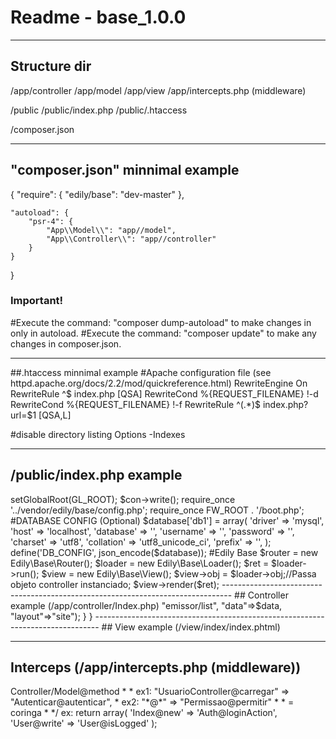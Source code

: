 # Readme - base_1.0.0

--------------------------------------------------------------------------------

## Structure dir

/app/controller
/app/model
/app/view
/app/intercepts.php (middleware)

/public
/public/index.php
/public/.htaccess

/composer.json

--------------------------------------------------------------------------------

## "composer.json" minnimal example
{
   "require": {
        "edily/base": "dev-master"
    },
    
    "autoload": {	
        "psr-4": {
            "App\\Model\\": "app//model",
            "App\\Controller\\": "app//controller"
        }
    }
}


### Important! 
#Execute the command: "composer dump-autoload" to make changes in only in autoload.
#Execute the command: "composer update" to make any changes in composer.json.

--------------------------------------------------------------------------------

##.htaccess minnimal example
#Apache configuration file (see httpd.apache.org/docs/2.2/mod/quickreference.html)
RewriteEngine On
RewriteRule ^$ index.php [QSA]
RewriteCond %{REQUEST_FILENAME} !-d
RewriteCond %{REQUEST_FILENAME} !-f
RewriteRule ^(.*)$ index.php?url=$1 [QSA,L]

#disable directory listing
Options -Indexes

--------------------------------------------------------------------------------

## /public/index.php example
<?php
session_start();
require_once '../vendor/autoload.php';

ini_set("display_erros", "on");
ini_set("session.use_only_cookies", 'on');
date_default_timezone_set('America/Sao_Paulo');
define('GL_ROOT', getcwd() . '/..');

$con = new Edily\Base\Config();
$con->setGlobalRoot(GL_ROOT);
$con->write();

require_once '../vendor/edily/base/config.php';
require_once FW_ROOT . '/boot.php';

 
#DATABASE CONFIG (Optional)
  
$database['db1'] = array(
    'driver'    => 'mysql',
    'host'      => 'localhost',
    'database'  => '',
    'username'  => '',
    'password'  => '',
    'charset'   => 'utf8',
    'collation' => 'utf8_unicode_ci',
    'prefix'    => '',
);

define('DB_CONFIG', json_encode($database));

#Edily Base
$router = new Edily\Base\Router();
$loader = new Edily\Base\Loader();
$ret = $loader->run();
$view = new Edily\Base\View();
$view->obj = $loader->obj;//Passa objeto controller instanciado;

$view->render($ret);

--------------------------------------------------------------------------------

## Controller example (/app/controller/Index.php)
<?php
namespace App\Controller;

class Index extends \Edily\Base\BaseController {
    
    public function indexAction() 
    {
        echo "Hello World in Controller";

        $data['foo'] = "Hello World in View";

        return array("view"=>"emissor/list", "data"=>$data, "layout"=>"site");

    }
}

-------------------------------------------------------------------------------

## View example (/view/index/index.phtml)

<?php echo $foo ?>

-------------------------------------------------------------------------------

## Interceps (/app/intercepts.php (middleware))

<?php
/*
 *  Controller@Action => Controller/Model@method
 * 
 *  ex1: "UsuarioController@carregar" => "Autenticar@autenticar",
 *  ex2: "*@*" => "Permissao@permitir"
 *  * = coringa
 *
 */

ex:
return array(
 'Index@new' => 'Auth@loginAction',
 'User@write' => 'User@isLogged'
);


